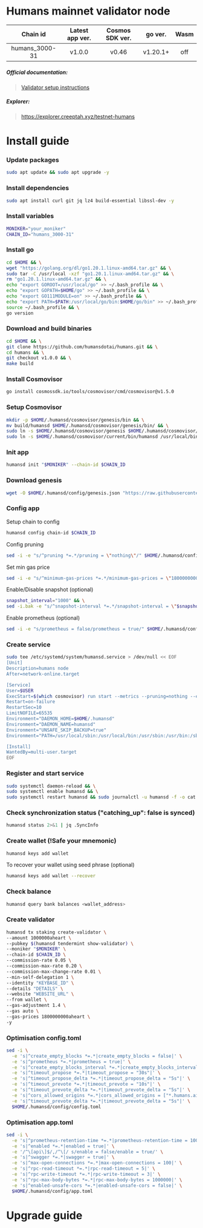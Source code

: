 Humans mainnet validator node
=
|Chain id|Latest app ver.|Cosmos SDK ver.|go ver.|Wasm|
|:------:|:-------------:|:-------------:|:-----:|:--:|
|humans_3000-31|v1.0.0|v0.46|v1.20.1+|off|

##### Official documentation:
> [Validator setup instructions](https://github.com/humansdotai/testnets/blob/master/Install.md)
##### Explorer:
> https://explorer.creeptah.xyz/testnet-humans

Install guide
=
### Update packages
```Bash
sudo apt update && sudo apt upgrade -y
```
### Install dependencies
```Bash
sudo apt install curl git jq lz4 build-essential libssl-dev -y
```
### Install variables
```Bash
MONIKER="your_moniker"
CHAIN_ID="humans_3000-31"
```
### Install go
```Bash
cd $HOME && \
wget "https://golang.org/dl/go1.20.1.linux-amd64.tar.gz" && \
sudo tar -C /usr/local -xzf "go1.20.1.linux-amd64.tar.gz" && \
rm "go1.20.1.linux-amd64.tar.gz" && \
echo "export GOROOT=/usr/local/go" >> ~/.bash_profile && \
echo "export GOPATH=$HOME/go" >> ~/.bash_profile && \
echo "export GO111MODULE=on" >> ~/.bash_profile && \
echo "export PATH=$PATH:/usr/local/go/bin:$HOME/go/bin" >> ~/.bash_profile && \
source ~/.bash_profile && \
go version
```
### Download and build binaries
```Bash
cd $HOME && \
git clone https://github.com/humansdotai/humans.git && \
cd humans && \
git checkout v1.0.0 && \
make build
```
### Install Cosmovisor
```Bash
go install cosmossdk.io/tools/cosmovisor/cmd/cosmovisor@v1.5.0
```
### Setup Cosmovisor
```Bash
mkdir -p $HOME/.humansd/cosmovisor/genesis/bin && \
mv build/humansd $HOME/.humansd/cosmovisor/genesis/bin/ && \
sudo ln -s $HOME/.humansd/cosmovisor/genesis $HOME/.humansd/cosmovisor/current -f && \
sudo ln -s $HOME/.humansd/cosmovisor/current/bin/humansd /usr/local/bin/humansd -f
```
### Init app
```Bash
humansd init "$MONIKER" --chain-id $CHAIN_ID
```
### Download genesis
```Bash
wget -O $HOME/.humansd/config/genesis.json "https://raw.githubusercontent.com/humansdotai/testnets/master/friction/mission-3/genesis.json"
```
### Config app

Setup chain to config
```Bash
humansd config chain-id $CHAIN_ID
```
Config pruning
```Bash
sed -i -e "s/^pruning *=.*/pruning = \"nothing\"/" $HOME/.humansd/config/app.toml
```
Set min gas price
```Bash
sed -i -e "s/^minimum-gas-prices *=.*/minimum-gas-prices = \"1800000000aheart\"/" $HOME/.humansd/config/app.toml
```
Enable/Disable snapshot (optional)
```Bash
snapshot_interval="1000" && \
sed -i.bak -e "s/^snapshot-interval *=.*/snapshot-interval = \"$snapshot_interval\"/" ~/.humansd/config/app.toml
```
Enable prometheus (optional)
```Bash
sed -i -e "s/prometheus = false/prometheus = true/" $HOME/.humansd/config/config.toml
```
### Create service
```Bash
sudo tee /etc/systemd/system/humansd.service > /dev/null << EOF
[Unit]
Description=humans node
After=network-online.target

[Service]
User=$USER
ExecStart=$(which cosmovisor) run start --metrics --pruning=nothing --evm.tracer=json --minimum-gas-prices=1800000000aheart json-rpc.api eth,net,web3,miner --api.enable
Restart=on-failure
RestartSec=10
LimitNOFILE=65535
Environment="DAEMON_HOME=$HOME/.humansd"
Environment="DAEMON_NAME=humansd"
Environment="UNSAFE_SKIP_BACKUP=true"
Environment="PATH=/usr/local/sbin:/usr/local/bin:/usr/sbin:/usr/bin:/sbin:/bin:/usr/games:/usr/local/games:/snap/bin:$HOME/.humansd/cosmovisor/current/bin"

[Install]
WantedBy=multi-user.target
EOF
```
### Register and start service
```Bash
sudo systemctl daemon-reload && \
sudo systemctl enable humansd && \
sudo systemctl restart humansd && sudo journalctl -u humansd -f -o cat
```
### Check synchronization status ("catching_up": false is synced)
```Bash
humansd status 2>&1 | jq .SyncInfo
```
### Create wallet (!Safe your mnemonic)
```Bash
humansd keys add wallet
```
To recover your wallet using seed phrase (optional)
```Bash
humansd keys add wallet --recover
```
### Check balance
```Bash
humansd query bank balances <wallet_address>
```
### Create validator
```Bash
humansd tx staking create-validator \
--amount 1000000aheart \
--pubkey $(humansd tendermint show-validator) \
--moniker "$MONIKER" \
--chain-id $CHAIN_ID \
--commission-rate 0.05 \
--commission-max-rate 0.20 \
--commission-max-change-rate 0.01 \
--min-self-delegation 1 \
--identity "KEYBASE_ID" \
--details "DETAILS" \
--website "WEBSITE_URL" \
--from wallet \
--gas-adjustment 1.4 \
--gas auto \
--gas-prices 1800000000aheart \
-y
```
### Optimisation config.toml
```Bash
sed -i \
  -e 's|^create_empty_blocks *=.*|create_empty_blocks = false|' \
  -e 's|^prometheus *=.*|prometheus = true|' \
  -e 's|^create_empty_blocks_interval *=.*|create_empty_blocks_interval = "30s"|' \
  -e 's|^timeout_propose *=.*|timeout_propose = "30s"|' \
  -e 's|^timeout_propose_delta *=.*|timeout_propose_delta = "5s"|' \
  -e 's|^timeout_prevote *=.*|timeout_prevote = "10s"|' \
  -e 's|^timeout_prevote_delta *=.*|timeout_prevote_delta = "5s"|' \
  -e 's|^cors_allowed_origins *=.*|cors_allowed_origins = ["*.humans.ai","*.humans.zone"]|' \
  -e 's|^timeout_prevote_delta *=.*|timeout_prevote_delta = "5s"|' \
  $HOME/.humansd/config/config.toml
```
### Optimisation app.toml
```Bash
sed -i \
  -e 's|^prometheus-retention-time *=.*|prometheus-retention-time = 1000000000000|' \
  -e 's|^enabled *=.*|enabled = true|' \
  -e '/^\[api\]$/,/^\[/ s/enable = false/enable = true/' \
  -e 's|^swagger *=.*|swagger = true|' \
  -e 's|^max-open-connections *=.*|max-open-connections = 100|' \
  -e 's|^rpc-read-timeout *=.*|rpc-read-timeout = 5|' \
  -e 's|^rpc-write-timeout *=.*|rpc-write-timeout = 3|' \
  -e 's|^rpc-max-body-bytes *=.*|rpc-max-body-bytes = 1000000|' \
  -e 's|^enabled-unsafe-cors *=.*|enabled-unsafe-cors = false|' \
  $HOME/.humansd/config/app.toml
  ```

Upgrade guide
=

